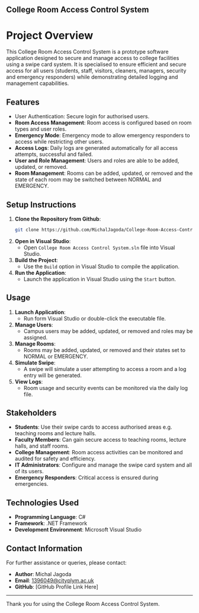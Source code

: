 ## College Room Access Control System

# Project Overview
This College Room Access Control System is a prototype software application designed to secure and manage access to college facilities 
using a swipe card system. It is specialised to ensure efficient and secure access for all users (students, staff, visitors, cleaners, 
managers, security and emergency responders) while demonstrating detailed logging and management capabilities.

## Features
- User Authentication: Secure login for authorised users.
- **Room Access Management**: Room access is configured based on room types and user roles.
- **Emergency Mode**: Emergency mode to allow emergency responders to access while restricting other users.
- **Access Logs**: Daily logs are generated automatically for all access attempts, successful and failed.
- **User and Role Management**: Users and roles are able to be added, updated, or removed.
- **Room Management**: Rooms can be added, updated, or removed and the state of each room may be switched between NORMAL and EMERGENCY.

## Setup Instructions
1. **Clone the Repository from Github**:
   ```bash
   git clone https://github.com/MichalJagoda/College-Room-Access-Control-System.git
   ```
2. **Open in Visual Studio**:
   - Open `College Room Access Control System.sln` file into Visual Studio.
3. **Build the Project**:
   - Use the `Build` option in Visual Studio to compile the application.
4. **Run the Application**:
   - Launch the application in Visual Studio using the `Start` button.

## Usage
1. **Launch Application**:
   - Run form Visual Studio or double-click the executable file.
2. **Manage Users**:
   - Campus users may be added, updated, or removed and roles may be assigned.
3. **Manage Rooms**:
   - Rooms may be added, updated, or removed and their states set to NORMAL or EMERGENCY.
4. **Simulate Swipe**:
   - A swipe will simulate a user attempting to access a room and a log entry will be generated.
5. **View Logs**:
   - Room usage and security events can be monitored via the daily log file.

## Stakeholders
- **Students**: Use their swipe cards to access authorised areas e.g. teaching rooms and lecture halls.
- **Faculty Members**: Can gain secure access to teaching rooms, lecture halls, and staff rooms.
- **College Management**: Room access activities can be monitored and audited for safety and efficiency.
- **IT Administrators**: Configure and manage the swipe card system and all of its users.
- **Emergency Responders**: Critical access is ensured during emergencies.

## Technologies Used
- **Programming Language**: C#
- **Framework**: .NET Framework
- **Development Environment**: Microsoft Visual Studio

## Contact Information
For further assistance or queries, please contact:
- **Author**: Michal Jagoda
- **Email**: 1396049@cityplym.ac.uk
- **GitHub**: [GitHub Profile Link Here]

---
Thank you for using the College Room Access Control System. 

